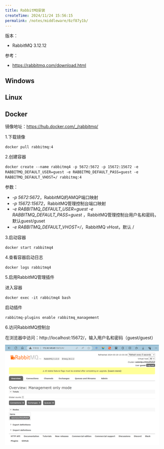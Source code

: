 ```yaml
---
title: RabbitMQ安装
createTime: 2024/11/24 15:56:15
permalink: /notes/middleware/6zf87y1b/
---
```

版本：

+ RabbitMQ 3.12.12

参考：

+ https://rabbitmq.com/download.html

## Windows

## Linux

## Docker

镜像地址：https://hub.docker.com/_/rabbitmq/

1.下载镜像

`docker pull rabbitmq:4`

2.创建容器

`docker create --name rabbitmq4 -p 5672:5672 -p 15672:15672 -e RABBITMQ_DEFAULT_USER=guest -e RABBITMQ_DEFAULT_PASS=guest -e RABBITMQ_DEFAULT_VHOST=/ rabbitmq:4`

参数：

+ *-p 5672:5672*，RabbitMQ的AMQP端口映射
+ *-p 15672:15672*，RabbitMQ管理控制台端口映射
+ *-e RABBITMQ_DEFAULT_USER=guest -e RABBITMQ_DEFAULT_PASS=guest* ，RabbitMQ管理控制台用户名和密码，默认guest/guset
+ *-e RABBITMQ_DEFAULT_VHOST=/*，RabbitMQ vHost，默认 /

3.启动容器

`docker start rabbitmq4`

4.查看容器启动日志

`docker logs rabbitmq4`

5.启用RabbitMQ管理插件

进入容器

`docker exec -it rabbitmq4 bash`

启动插件

`rabbitmq-plugins enable rabbitmq_management`

6.访问RabbitMQ控制台

在浏览器中访问：http://localhost:15672/，输入用户名和密码（guest/guest）

![](./../_/20240320133350.png)
